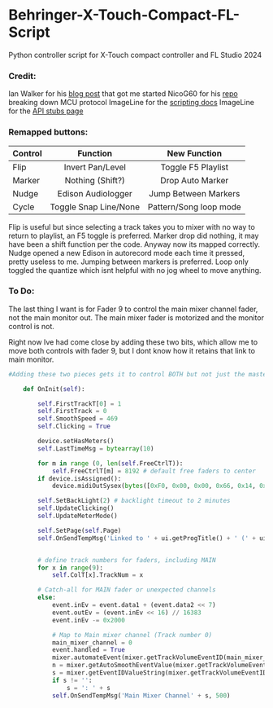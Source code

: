 # Behringer-X-Touch-Compact-FL-Script
Python controller script for X-Touch compact controller and FL Studio 2024

### Credit:
Ian Walker for his [blog post](https://gadgeteer.home.blog/2021/02/22/using-a-behringer-compact-control-surface-with-fl-studio-in-mackie-control-mode-enhanced/) that got me started
NicoG60 for his [repo](https://github.com/NicoG60/TouchMCU/blob/main/doc/mackie_control_protocol.md) breaking down MCU protocol
ImageLine for the [scripting docs](https://www.image-line.com/fl-studio-learning/fl-studio-online-manual/html/midi_scripting.htm#script_module_ui)
ImageLine for the [API stubs page](https://il-group.github.io/FL-Studio-API-Stubs/midi_controller_scripting/midi/gt%20commands/)



### Remapped buttons:
| Control     | Function              | New Function            |
| :---------- | :-------------------: | :---------------------: |
| Flip        | Invert Pan/Level      | Toggle F5 Playlist      |
| Marker      | Nothing (Shift?)      | Drop Auto Marker        |
| Nudge       | Edison Audiologger    | Jump Between Markers    |
| Cycle       | Toggle Snap Line/None | Pattern/Song loop mode  |

Flip is useful but since selecting a track takes you to mixer with no way to return to playlist, an F5 toggle is preferred.
Marker drop did nothing, it may have been a shift function per the code. Anyway now its mapped correctly.
Nudge opened a new Edison in autorecord mode each time it pressed, pretty useless to me. Jumping between markers is preferred.
Loop only toggled the quantize which isnt helpful with no jog wheel to move anything. 

### To Do:
The last thing I want is for Fader 9 to control the main mixer channel fader, not the main monitor out.
The main mixer fader is motorized  and the monitor control is not.

Right now Ive had come close by adding these two bits, which allow me to move both controls with fader 9, but I dont know how it retains that link to main monitor.
``` python
#Adding these two pieces gets it to control BOTH but not just the master fader

	def OnInit(self):

		self.FirstTrackT[0] = 1
		self.FirstTrack = 0
		self.SmoothSpeed = 469
		self.Clicking = True

		device.setHasMeters()
		self.LastTimeMsg = bytearray(10)

		for m in range (0, len(self.FreeCtrlT)):
			self.FreeCtrlT[m] = 8192 # default free faders to center
		if device.isAssigned():
			device.midiOutSysex(bytes([0xF0, 0x00, 0x00, 0x66, 0x14, 0x0C, 1, 0xF7]))

		self.SetBackLight(2) # backlight timeout to 2 minutes
		self.UpdateClicking()
		self.UpdateMeterMode()

		self.SetPage(self.Page)
		self.OnSendTempMsg('Linked to ' + ui.getProgTitle() + ' (' + ui.getVersion() + ')', 2000);


		# define track numbers for faders, including MAIN
		for x in range(9):
			self.ColT[x].TrackNum = x

        # Catch-all for MAIN fader or unexpected channels
        else:
            event.inEv = event.data1 + (event.data2 << 7)
            event.outEv = (event.inEv << 16) // 16383
            event.inEv -= 0x2000

            # Map to Main mixer channel (Track number 0)
            main_mixer_channel = 0
            event.handled = True
            mixer.automateEvent(mixer.getTrackVolumeEventID(main_mixer_channel), self.AlphaTrack_SliderToLevel(event.inEv + 0x2000), midi.REC_MIDIController, self.SmoothSpeed)
            n = mixer.getAutoSmoothEventValue(mixer.getTrackVolumeEventID(main_mixer_channel))
            s = mixer.getEventIDValueString(mixer.getTrackVolumeEventID(main_mixer_channel), n)
            if s != '':
                s = ': ' + s
            self.OnSendTempMsg('Main Mixer Channel' + s, 500)
